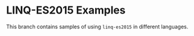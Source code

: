 # LINQ-ES2015 Examples

This branch contains samples of using ```linq-es2015``` in different languages.


